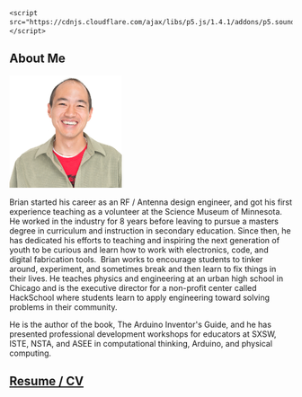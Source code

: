 
<script src="https://cdnjs.cloudflare.com/ajax/libs/p5.js/1.4.1/p5.js"></script>
    <script src="https://cdnjs.cloudflare.com/ajax/libs/p5.js/1.4.1/addons/p5.sound.min.js"></script>
    
## About Me
<img src="/images/headshot_brian.png" width="200">  

Brian started his career as an RF / Antenna design engineer, and got his first experience teaching as a volunteer at the Science Museum of Minnesota. He worked in the industry for 8 years before leaving to pursue a masters degree in curriculum and instruction in secondary education. Since then, he has dedicated his efforts to teaching and inspiring the next generation of youth to be curious and learn how to work with electronics, code, and digital fabrication tools.
​
Brian works to encourage students to tinker around, experiment, and sometimes break and then learn to fix things in their lives. He teaches physics and engineering at an urban high school in Chicago and is the executive director for a non-profit center called HackSchool where students learn to apply engineering toward solving problems in their community. 

He is the author of the book, The Arduino Inventor's Guide, and he has presented professional development workshops for educators at SXSW, ISTE, NSTA, and ASEE in computational thinking, Arduino, and physical computing. 

## [Resume / CV](/resume)


